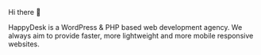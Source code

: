 Hi there 👋

HappyDesk is a WordPress & PHP based web development agency. We always aim to provide faster, more lightweight and more mobile responsive websites.
